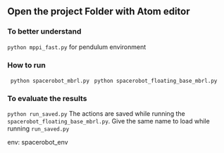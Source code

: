 ## Open the project Folder with Atom editor

### To better understand
```python mppi_fast.py``` for pendulum environment

### How to run
``` python spacerobot_mbrl.py```
``` python spacerobot_floating_base_mbrl.py```


### To evaluate the results
```python run_saved.py```
The actions are saved while running the ```spacerobot_floating_base_mbrl.py```. Give the same name to load while running ```run_saved.py```

env: spacerobot_env
